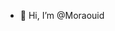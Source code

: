 - 👋 Hi, I’m @Moraouid
<!--- - 👀 I’m interested in ...
- 🌱 I’m currently learning ...
- 💞️ I’m looking to collaborate on ...
- 📫 How to reach me ...
- 😄 Pronouns: ...
- ⚡ Fun fact: ... --->

<!---
Moraouid/Moraouid is a ✨ special ✨ repository because its `README.md` (this file) appears on your GitHub profile.
You can click the Preview link to take a look at your changes.
--->
